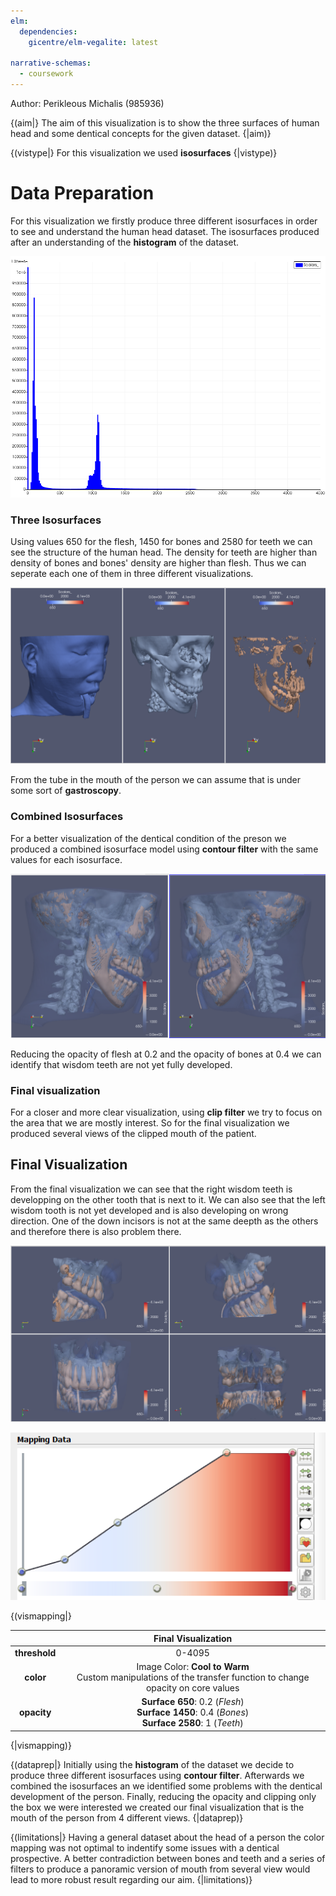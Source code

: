 ```yaml
---
elm:
  dependencies:
    gicentre/elm-vegalite: latest

narrative-schemas:
  - coursework
---
```


Author: Perikleous Michalis (985936)

{(aim|}
The aim of this visualization is to show the three surfaces of human head and some dentical concepts for the given dataset.
{|aim)}

{(vistype|}
For this visualization we used **isosurfaces**
{|vistype)}

# Data Preparation

For this visualization we firstly produce three different isosurfaces in order to see and understand the human head dataset. The isosurfaces produced after an understanding of the **histogram** of the dataset.

![Histogram](Images/FirstVisualization/histo.png)

### Three Isosurfaces

Using values 650 for the flesh, 1450 for bones and 2580 for teeth we can see the structure of the human head. The density for teeth are higher than density of bones and bones' density are higher than flesh. Thus we can seperate each one of them in three different visualizations.

![3 isosurfaces distinct](Images/FirstVisualization/image1.png)

From the tube in the mouth of the person we can assume that is under some sort of **gastroscopy**.

### Combined Isosurfaces

For a better visualization of the dentical condition of the preson we produced a combined isosurface model using **contour filter** with the same values for each isosurface.

![3 isosurfaces distinct](Images/FirstVisualization/skull.png)

Reducing the opacity of flesh at 0.2 and the opacity of bones at 0.4 we can identify that wisdom teeth are not yet fully developed.

### Final visualization

For a closer and more clear visualization, using **clip filter** we try to focus on the area that we are mostly interest. So for the final visualization we produced several views of the clipped mouth of the patient.

## Final Visualization

From the final visualization we can see that the right wisdom teeth is developping on the other tooth that is next to it. We can also see that the left wisdom tooth is not yet developed and is also developing on wrong direction. One of the down incisors is not at the same deepth as the others and therefore there is also problem there.

![Final Teeth](Images/FirstVisualization/teeth.png)

![Color](Images/FirstVisualization/mapping.png)

{(vismapping|}

|                  |Final Visualization        |
|:----------------:|:-------------------------:|
|**threshold**     |0-4095                     |
|**color**         |Image Color: **Cool to Warm** <br> Custom manipulations of the transfer function to change opacity on core values|
|**opacity**|**Surface 650**:  0.2 (*Flesh*)<br> **Surface 1450**: 0.4 (*Bones*)<br> **Surface 2580**: 1 (*Teeth*)|


{|vismapping)}

{(dataprep|}
Initially using the **histogram** of the dataset we decide to produce three different isosurfaces using **contour filter**. Afterwards we combined the isosurfaces an we identified some problems with the dentical development of the person. Finally, reducing the opacity and clipping only the box we were interested we created our final visualization that is the mouth of the person from 4 different views.
{|dataprep)}

{(limitations|}
Having a general dataset about the head of a person the color mapping was not optimal to indentify some issues with a dentical prospective. A better contradiction between bones and teeth and a series of filters to produce a panoramic version of mouth from several view would lead to more robust result regarding our aim.
{|limitations)}
